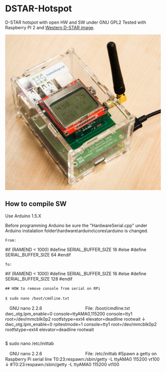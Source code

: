 # DSTAR-Hotspot
D-STAR hotspot with open HW and SW under GNU GPL2
Tested with Raspberry PI 2 and [Western D-STAR image](http://www.westerndstar.co.uk/html/downloads.html).

![hotspot](https://raw.githubusercontent.com/ok1cdj/dstar-hotspot/master/pics/hotspot.jpg)

## How to compile SW

Use Arduino 1.5.X

Before programming Arduino be sure the "HardwareSerial.cpp" under Arduino instalation folder\hardware\arduino\cores\arduino is changed.
```
From:
```
#if (RAMEND < 1000)
#define SERIAL_BUFFER_SIZE 16
#else
#define SERIAL_BUFFER_SIZE 64
#endif
```
To:
```
#if (RAMEND < 1000)
#define SERIAL_BUFFER_SIZE 16
#else
#define SERIAL_BUFFER_SIZE 128
#endif

```
## HOW to remove console from serial on RPi

$ sudo nano /boot/cmdline.txt
```
　GNU nano 2.2.6　　　　　　　　　　File: /boot/cmdline.txt
dwc_otg.lpm_enable=0 console=ttyAMA0,115200 console=tty1 root=/dev/mmcblk0p2 rootfstype=ext4 elevator=deadline rootwait 
          ↓
dwc_otg.lpm_enable=0 rpitestmode=1 console=tty1 root=/dev/mmcblk0p2 rootfstype=ext4 elevator=deadline rootwait
```

```
$ sudo nano /etc/inittab

　GNU nano 2.2.6　　　　　　　　　　File: /etc/inittab
#Spawn a getty on Raspberry Pi serial line
T0:23:respawn:/sbin/getty -L ttyAMA0 115200 vt100
          ↓
#T0:23:respawn:/sbin/getty -L ttyAMA0 115200 vt100
```